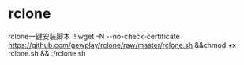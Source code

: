 # rclone
rclone一键安装脚本
!!!wget -N --no-check-certificate https://github.com/gewplay/rclone/raw/master/rclone.sh &&chmod +x rclone.sh && ./rclone.sh
